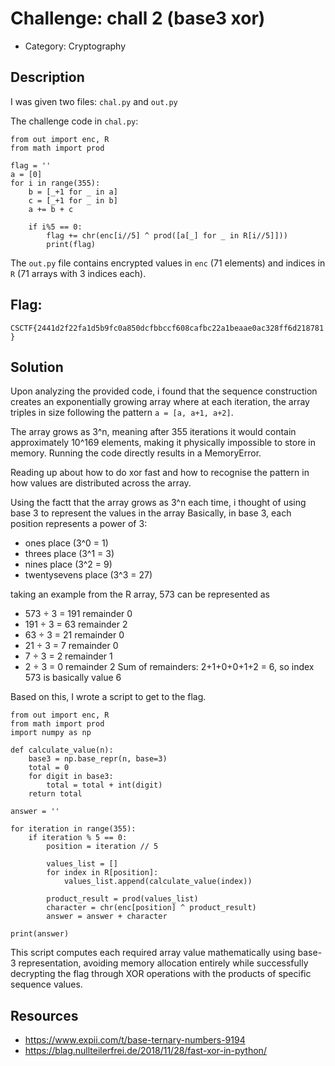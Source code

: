 # Challenge: chall 2 (base3 xor)
- Category: Cryptography

## Description
I was given two files: `chal.py` and `out.py`

The challenge code in `chal.py`:
```
from out import enc, R
from math import prod

flag = ''
a = [0]
for i in range(355):
    b = [_+1 for _ in a]
    c = [_+1 for _ in b]
    a += b + c

    if i%5 == 0:
        flag += chr(enc[i//5] ^ prod([a[_] for _ in R[i//5]]))
        print(flag)
```

The `out.py` file contains encrypted values in `enc` (71 elements) and indices in `R` (71 arrays with 3 indices each).

## Flag: 
`CSCTF{2441d2f22fa1d5b9fc0a850dcfbbccf608cafbc22a1beaae0ac328ff6d218781}`

## Solution

Upon analyzing the provided code, i found that the sequence construction creates an exponentially growing array where at each iteration, the array triples in size following the pattern `a = [a, a+1, a+2]`.

The array grows as 3^n, meaning after 355 iterations it would contain approximately 10^169 elements, making it physically impossible to store in memory. Running the code directly results in a MemoryError.

Reading up about how to do xor fast and how to recognise the pattern in how values are distributed across the array. 

Using the factt that the array grows as 3^n each time, i thought of using base 3 to represent the values in the array
Basically, in base 3, each position represents a power of 3:​

- ones place (3^0 = 1)
- threes place (3^1 = 3)
- nines place (3^2 = 9)
- twentysevens place (3^3 = 27)

taking an example from the R array, 573 can be represented as 
- 573 ÷ 3 = 191 remainder 0
- 191 ÷ 3 = 63 remainder 2
- 63 ÷ 3 = 21 remainder 0
- 21 ÷ 3 = 7 remainder 0
- 7 ÷ 3 = 2 remainder 1
- 2 ÷ 3 = 0 remainder 2
Sum of remainders: 2+1+0+0+1+2 = 6, so index 573 is basically value 6

Based on this, I wrote a script to get to the flag.

```
from out import enc, R
from math import prod
import numpy as np

def calculate_value(n):
    base3 = np.base_repr(n, base=3)
    total = 0
    for digit in base3:
        total = total + int(digit)
    return total

answer = ''

for iteration in range(355):
    if iteration % 5 == 0:
        position = iteration // 5
        
        values_list = []
        for index in R[position]:
            values_list.append(calculate_value(index))
        
        product_result = prod(values_list)
        character = chr(enc[position] ^ product_result)
        answer = answer + character

print(answer)
```

This script computes each required array value mathematically using base-3 representation, avoiding memory allocation entirely while successfully decrypting the flag through XOR operations with the products of specific sequence values.

## Resources
- https://www.expii.com/t/base-ternary-numbers-9194
- https://blag.nullteilerfrei.de/2018/11/28/fast-xor-in-python/
